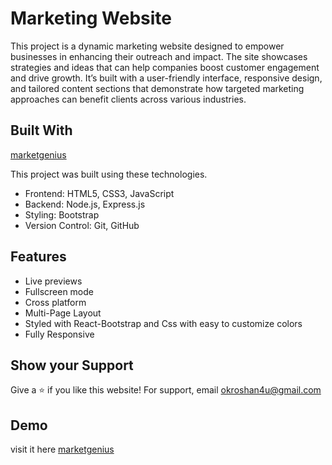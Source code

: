
# Marketing Website
This project is a dynamic marketing website designed to empower businesses in enhancing their outreach and impact. The site showcases strategies and ideas that can help companies boost customer engagement and drive growth. It’s built with a user-friendly interface, responsive design, and tailored content sections that demonstrate how targeted marketing approaches can benefit clients across various industries.


## Built With
[marketgenius](https://marketgenius.netlify.app/) 

This project was built using these technologies.

- Frontend: HTML5, CSS3, JavaScript
- Backend: Node.js, Express.js
- Styling: Bootstrap
- Version Control: Git, GitHub

## Features

- Live previews
- Fullscreen mode
- Cross platform
- Multi-Page Layout
-  Styled with React-Bootstrap and Css with easy to customize colors
-  Fully Responsive


##  Show your Support


Give a ⭐ if you like this website! 
For support, email okroshan4u@gmail.com


## Demo

visit it here [marketgenius](https://marketgenius.netlify.app/) 

